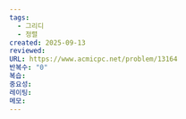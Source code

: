 ```yaml
---
tags:
  - 그리디
  - 정렬
created: 2025-09-13
reviewed:
URL: https://www.acmicpc.net/problem/13164
반복수: "0"
복습:
중요성:
레이팅:
메모:
---
```

